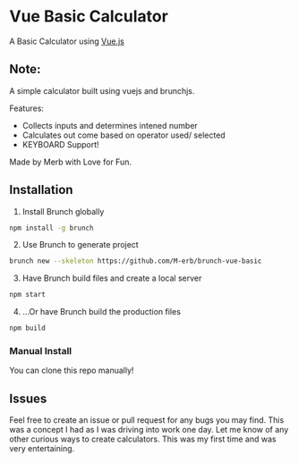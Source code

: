 # Vue Basic Calculator

A Basic Calculator using [Vue.js](https://vuejs.org/)

## Note:

A simple calculator built using vuejs and brunchjs.

Features:

* Collects inputs and determines intened number
* Calculates out come based on operator used/ selected
* KEYBOARD Support!

Made by Merb with Love for Fun.

## Installation

1. Install Brunch globally

```bash
npm install -g brunch
```

2. Use Brunch to generate project

```bash
brunch new --skeleton https://github.com/M-erb/brunch-vue-basic
```

3. Have Brunch build files and create a local server

```bash
npm start
```

4. ...Or have Brunch build the production files

```bash
npm build
```

### Manual Install

You can clone this repo manually!

## Issues

Feel free to create an issue or pull request for any bugs you may find. This was a concept I had as I was driving into work one day. Let me know of any other curious ways to create calculators. This was my first time and was very entertaining.